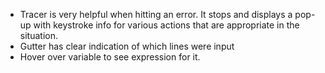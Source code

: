 - Tracer is very helpful when hitting an error. It stops and 
  displays a pop-up with keystroke info for various actions that are 
  appropriate in the situation.
- Gutter has clear indication of which lines were input
- Hover over variable to see expression for it.
